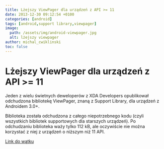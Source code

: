 ```yaml
---
title: Lżejszy ViewPager dla urządzeń z API >= 11
date: 2013-12-30 09:12:54 +0100
categories: [android]
tags: [android,support library,viewpager]
image:
  path: /assets/img/android-viewpager.jpg
  alt: lżejszy viewpager
author: michal_cwiklinski
toc: false
---
```


# Lżejszy ViewPager dla urządzeń z API >= 11

Jeden z wielu świetnych deweloperów z XDA Developers opublikował odchudzona bibliotekę ViewPager, znaną z Support Library, dla urządzeń z Androidem 3.0+. 

Biblioteka została odchudzona z całego niepotrzebnego kodu (czyli wszystkich bibliotek supportowych dla starszych urządzeń). Po odchudzaniu biblioteka waży tylko 112 kB, ale oczywiście nie można korzystać z niej z urządzeń o niższym niż 11 API.

[Link do wątku](http://forum.xda-developers.com/showthread.php?t=2588814)